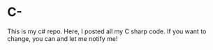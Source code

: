 # C-
This is my c# repo. Here, I posted all my C sharp code. If you want to change, you can and let me notify me!
